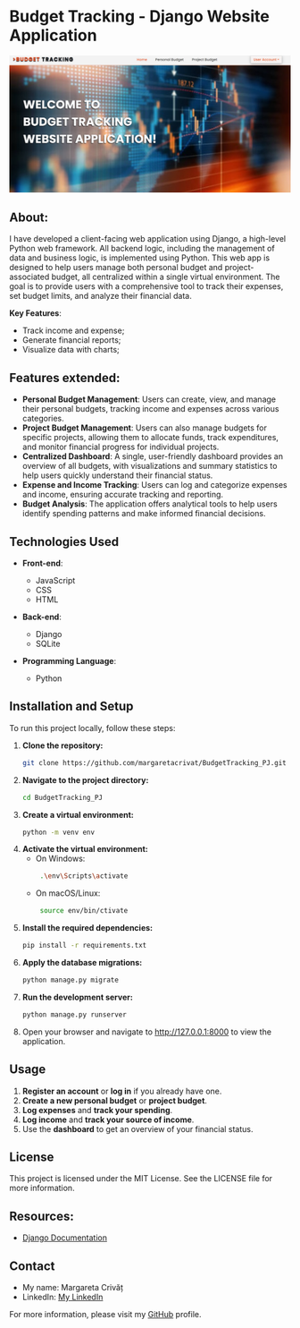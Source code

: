 # Budget Tracking - Django Website Application

![Budget Tracking Homepage](static/assets/img/budget_tracking_homepage.jpg)

## About:
I have developed a client-facing web application using Django, a high-level Python web framework.
All backend logic, including the management of data and business logic, is implemented using Python. 
This web app is designed to help users manage both personal budget and project-associated budget, all centralized 
within a single virtual environment. 
The goal is to provide users with a comprehensive tool to track their expenses, set budget limits, and analyze their 
financial data.

**Key Features**:

- Track income and expense;
- Generate financial reports;
- Visualize data with charts;

## Features extended:
- **Personal Budget Management**: Users can create, view, and manage their personal budgets, tracking income and expenses across various categories.
- **Project Budget Management**: Users can also manage budgets for specific projects, allowing them to allocate funds, track expenditures, and monitor financial progress for individual projects.
- **Centralized Dashboard**: A single, user-friendly dashboard provides an overview of all budgets, with visualizations and summary statistics to help users quickly understand their financial status.
- **Expense and Income Tracking**: Users can log and categorize expenses and income, ensuring accurate tracking and reporting.
- **Budget Analysis**: The application offers analytical tools to help users identify spending patterns and make informed financial decisions.

## Technologies Used
- **Front-end**: 
  - JavaScript
  - CSS
  - HTML
  
- **Back-end**: 
  - Django
  - SQLite
  
- **Programming Language**: 
  - Python

## Installation and Setup
To run this project locally, follow these steps:

1. **Clone the repository:**
   ```bash
   git clone https://github.com/margaretacrivat/BudgetTracking_PJ.git

2. **Navigate to the project directory:**
   ```bash
   cd BudgetTracking_PJ

3. **Create a virtual environment:**
   ```bash
   python -m venv env

4. **Activate the virtual environment:**
   - On Windows:
     ```bash
      .\env\Scripts\activate
     
   - On macOS/Linux: 
     ```bash
      source env/bin/ctivate
   
5. **Install the required dependencies:**
   ```bash
   pip install -r requirements.txt

6. **Apply the database migrations:**
   ```bash
   python manage.py migrate
   
7. **Run the development server:**
   ```bash
   python manage.py runserver
   
8. Open your browser and navigate to http://127.0.0.1:8000 to view the application.

## Usage

1. **Register an account** or **log in** if you already have one.
2. **Create a new personal budget** or **project budget**.
3. **Log expenses** and **track your spending**.
4. **Log income** and **track your source of income**.
5. Use the **dashboard** to get an overview of your financial status.

## License

This project is licensed under the MIT License. See the LICENSE file for more information.

## Resources: 
- [Django Documentation](https://docs.djangoproject.com/en/5.0/)

## Contact
- My name: Margareta Crivăț
- LinkedIn: [My LinkedIn](https://www.linkedin.com/in/margaretacrivat/)

For more information, please visit my [GitHub](https://github.com/margaretacrivat) profile.

